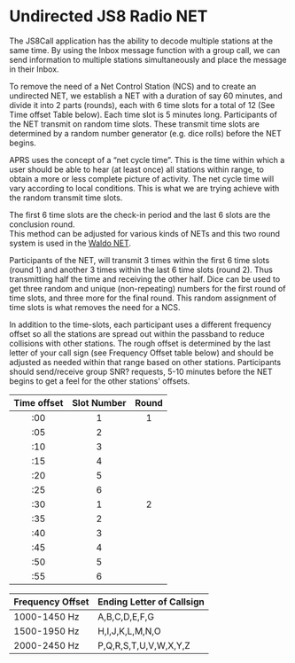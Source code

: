 # **Undirected JS8 Radio NET**

The JS8Call application has the ability to decode multiple stations at the same time. By using the Inbox message function with a group call, we can send information to multiple stations simultaneously and place the message in their Inbox.

To remove the need of a Net Control Station (NCS) and to create an undirected NET, we establish a NET with a duration of say 60 minutes, and divide it into 2 parts (rounds), each with 6 time slots for a total of 12 (See Time offset Table below). Each time slot is 5 minutes long. Participants of the NET transmit on random time slots. These transmit time slots are determined by a random number generator (e.g. dice rolls) before the NET begins.

APRS uses the concept of a “net cycle time”. This is the time within
which a user should be able to hear (at least once) all stations
within range, to obtain a more or less complete picture of activity.
The net cycle time will vary according to local conditions. This is what we are trying achieve with the random transmit time slots.


The first 6 time slots are the check-in period and the last 6 slots are the conclusion round.  
This method can be adjusted for various kinds of NETs and this two round system is used in the [Waldo NET](./waldo_net.md).

Participants of the NET, will transmit 3 times within the first 6 time slots (round 1\) and another 3 times within the last 6 time slots (round 2). Thus transmitting half the time and receiving the other half. Dice can be used to get three random and unique (non-repeating) numbers for the first round of time slots, and three more for the final round. This random assignment of time slots is what removes the need for a NCS.

In addition to the time-slots, each participant uses a different frequency offset so all the stations are spread out within the passband to reduce collisions with other stations. The rough offset is determined by the last letter of your call sign (see Frequency Offset table below) and should be adjusted as needed within that range based on other stations. Participants should send/receive group SNR? requests, 5-10 minutes before the NET begins to get a feel for the other stations' offsets.

| Time offset | Slot Number | Round |
| :---: | :---: | :---: |
| :00 | 1 | 1 |
| :05 | 2 |  |
| :10 | 3 |  |
| :15 | 4 |  |
| :20 | 5 |  |
| :25 | 6 |  |
| :30 | 1 | 2 |
| :35 | 2 |  |
| :40 | 3 |  |
| :45 | 4 |  |
| :50 | 5 |  |
| :55 | 6 |  |

| Frequency Offset | Ending Letter of Callsign |
| :---- | ----- |
| 1000-1450 Hz | A,B,C,D,E,F,G |
| 1500-1950 Hz | H,I,J,K,L,M,N,O |
| 2000-2450 Hz | P,Q,R,S,T,U,V,W,X,Y,Z |


